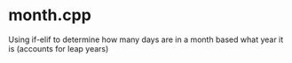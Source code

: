 # month.cpp
Using if-elif to determine how many days are in a month based what year it is (accounts for leap years)
